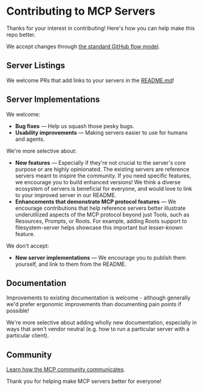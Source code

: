 # Contributing to MCP Servers

Thanks for your interest in contributing! Here's how you can help make this repo better.

We accept changes through [the standard GitHub flow model](https://docs.github.com/en/get-started/using-github/github-flow).

## Server Listings

We welcome PRs that add links to your servers in the [README.md](./README.md)!

## Server Implementations

We welcome:
- **Bug fixes** — Help us squash those pesky bugs.
- **Usability improvements** — Making servers easier to use for humans and agents.

We're more selective about:
- **New features** — Especially if they're not crucial to the server's core purpose or are highly opinionated. The existing servers are reference servers meant to inspire the community. If you need specific features, we encourage you to build enhanced versions! We think a diverse ecosystem of servers is beneficial for everyone, and would love to link to your improved server in our README.
- **Enhancements that demonstrate MCP protocol features** — We encourage contributions that help reference servers better illustrate underutilized aspects of the MCP protocol beyond just Tools, such as Resources, Prompts, or Roots. For example, adding Roots support to filesystem-server helps showcase this important but lesser-known feature.

We don't accept:
- **New server implementations** — We encourage you to publish them yourself, and link to them from the README.

## Documentation

Improvements to existing documentation is welcome - although generally we'd prefer ergonomic improvements than documenting pain points if possible!

We're more selective about adding wholly new documentation, especially in ways that aren't vendor neutral (e.g. how to run a particular server with a particular client).

## Community

[Learn how the MCP community communicates](https://modelcontextprotocol.io/community/communication).

Thank you for helping make MCP servers better for everyone!
